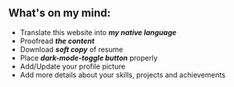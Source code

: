 ## **What's on my mind:**
- Translate this website into ***my native language***
- Proofread ***the content***
- Download ***soft copy*** of resume
- Place ***dark-mode-toggle button*** properly
- Add/Update your profile picture 
- Add more details about your skills, projects and achievements